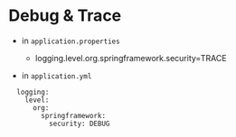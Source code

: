 # Debug & Trace

- in `application.properties`
  - logging.level.org.springframework.security=TRACE

- in `application.yml`
```agsl
  logging:
    level:
      org:
        springframework:
          security: DEBUG
```